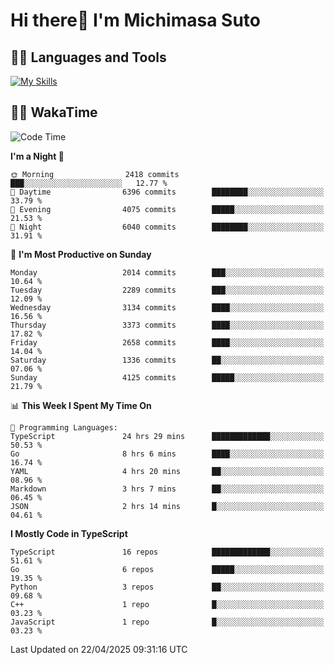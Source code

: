 # Hi there👋 I'm Michimasa Suto

## 🧑‍💻 Languages and Tools
[![My Skills](https://skillicons.dev/icons?i=ts,nextjs,react,go,python,aws)](https://skillicons.dev)

<!--
**Suto-Michimasa/Suto-Michimasa** is a ✨ _special_ ✨ repository because its `README.md` (this file) appears on your GitHub profile.

Here are some ideas to get you started:

- 🔭 I’m currently working on ...
- 🌱 I’m currently learning ...
- 👯 I’m looking to collaborate on ...
- 🤔 I’m looking for help with ...
- 💬 Ask me about ...
- 📫 How to reach me: ...
- 😄 Pronouns: ...
- ⚡ Fun fact: ...
-->
<!--
## 💎 Github Stats

<div>
  <img height="170" align="left" src="https://github-readme-stats.vercel.app/api?username=Suto-michimasa&count_private=true&show_icons=true&theme=dark" />
  <img height="170" src="https://github-readme-stats.vercel.app/api/top-langs/?username=Suto-michimasa&langs_count=8&layout=compact&theme=dark" />
</div>
-->
<!-- ## 🏆 GitHub Profile Trophy

<img width="800" src="https://github-profile-trophy.vercel.app/?username=Suto-michimasa&theme=onedark&no-frame=true"/>
 -->

## 🧑‍💻 WakaTime
<!--START_SECTION:waka-->
![Code Time](http://img.shields.io/badge/Code%20Time-716%20hrs%2047%20mins-blue)

**I'm a Night 🦉** 

```text
🌞 Morning                2418 commits        ███░░░░░░░░░░░░░░░░░░░░░░   12.77 % 
🌆 Daytime                6396 commits        ████████░░░░░░░░░░░░░░░░░   33.79 % 
🌃 Evening                4075 commits        █████░░░░░░░░░░░░░░░░░░░░   21.53 % 
🌙 Night                  6040 commits        ████████░░░░░░░░░░░░░░░░░   31.91 % 
```
📅 **I'm Most Productive on Sunday** 

```text
Monday                   2014 commits        ███░░░░░░░░░░░░░░░░░░░░░░   10.64 % 
Tuesday                  2289 commits        ███░░░░░░░░░░░░░░░░░░░░░░   12.09 % 
Wednesday                3134 commits        ████░░░░░░░░░░░░░░░░░░░░░   16.56 % 
Thursday                 3373 commits        ████░░░░░░░░░░░░░░░░░░░░░   17.82 % 
Friday                   2658 commits        ████░░░░░░░░░░░░░░░░░░░░░   14.04 % 
Saturday                 1336 commits        ██░░░░░░░░░░░░░░░░░░░░░░░   07.06 % 
Sunday                   4125 commits        █████░░░░░░░░░░░░░░░░░░░░   21.79 % 
```


📊 **This Week I Spent My Time On** 

```text
💬 Programming Languages: 
TypeScript               24 hrs 29 mins      █████████████░░░░░░░░░░░░   50.53 % 
Go                       8 hrs 6 mins        ████░░░░░░░░░░░░░░░░░░░░░   16.74 % 
YAML                     4 hrs 20 mins       ██░░░░░░░░░░░░░░░░░░░░░░░   08.96 % 
Markdown                 3 hrs 7 mins        ██░░░░░░░░░░░░░░░░░░░░░░░   06.45 % 
JSON                     2 hrs 14 mins       █░░░░░░░░░░░░░░░░░░░░░░░░   04.61 % 
```

**I Mostly Code in TypeScript** 

```text
TypeScript               16 repos            █████████████░░░░░░░░░░░░   51.61 % 
Go                       6 repos             █████░░░░░░░░░░░░░░░░░░░░   19.35 % 
Python                   3 repos             ██░░░░░░░░░░░░░░░░░░░░░░░   09.68 % 
C++                      1 repo              █░░░░░░░░░░░░░░░░░░░░░░░░   03.23 % 
JavaScript               1 repo              █░░░░░░░░░░░░░░░░░░░░░░░░   03.23 % 
```




 Last Updated on 22/04/2025 09:31:16 UTC
<!--END_SECTION:waka-->
